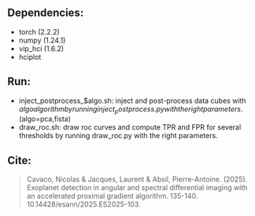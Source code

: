 ## Dependencies: 
- torch (2.2.2)
- numpy (1.24.1)
- vip_hci (1.6.2)
- hciplot

## Run:
- inject_postprocess_$algo.sh: inject and post-process data cubes with $algo algorithm by running inject_postprocess.py with the right parameters. ($algo=pca,fista)
- draw_roc.sh: draw roc curves and compute TPR and FPR for several thresholds by running draw_roc.py with the right parameters.

## Cite: 
> Cavaco, Nicolas & Jacques, Laurent & Absil, Pierre-Antoine. (2025). Exoplanet detection in angular and spectral differential imaging with an accelerated proximal gradient algorithm. 135-140. 10.14428/esann/2025.ES2025-103. 
